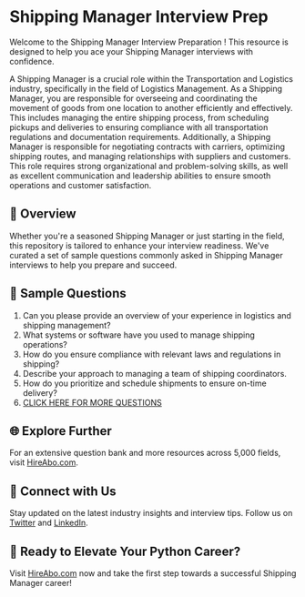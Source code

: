 # Shipping Manager Interview Prep

Welcome to the Shipping Manager Interview Preparation ! This resource is designed to help you ace your Shipping Manager interviews with confidence.

A Shipping Manager is a crucial role within the Transportation and Logistics industry, specifically in the field of Logistics Management. As a Shipping Manager, you are responsible for overseeing and coordinating the movement of goods from one location to another efficiently and effectively. This includes managing the entire shipping process, from scheduling pickups and deliveries to ensuring compliance with all transportation regulations and documentation requirements. Additionally, a Shipping Manager is responsible for negotiating contracts with carriers, optimizing shipping routes, and managing relationships with suppliers and customers. This role requires strong organizational and problem-solving skills, as well as excellent communication and leadership abilities to ensure smooth operations and customer satisfaction.

## 🚀 Overview

Whether you're a seasoned Shipping Manager or just starting in the field, this repository is tailored to enhance your interview readiness. We've curated a set of sample questions commonly asked in Shipping Manager interviews to help you prepare and succeed.

## 📝 Sample Questions

1. Can you please provide an overview of your experience in logistics and shipping management?
2. What systems or software have you used to manage shipping operations?
3. How do you ensure compliance with relevant laws and regulations in shipping?
4. Describe your approach to managing a team of shipping coordinators.
5. How do you prioritize and schedule shipments to ensure on-time delivery?
6. [CLICK HERE FOR MORE QUESTIONS](https://hireabo.com/job/23_0_9/Shipping%20Manager)

## 🌐 Explore Further

For an extensive question bank and more resources across 5,000 fields, visit [HireAbo.com](https://www.hireabo.com).

## 📱 Connect with Us

Stay updated on the latest industry insights and interview tips. Follow us on [Twitter](https://twitter.com/hireabo) and [LinkedIn](https://www.linkedin.com/in/hire-abo-3609972a8/).

## 🚀 Ready to Elevate Your Python Career?

Visit [HireAbo.com](https://www.hireabo.com) now and take the first step towards a successful Shipping Manager career!